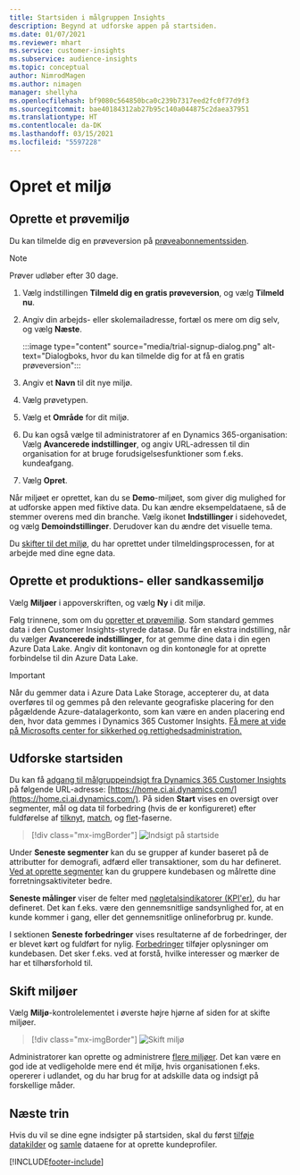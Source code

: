 ```yaml
---
title: Startsiden i målgruppen Insights
description: Begynd at udforske appen på startsiden.
ms.date: 01/07/2021
ms.reviewer: mhart
ms.service: customer-insights
ms.subservice: audience-insights
ms.topic: conceptual
author: NimrodMagen
ms.author: nimagen
manager: shellyha
ms.openlocfilehash: bf9080c564850bca0c239b7317eed2fc0f77d9f3
ms.sourcegitcommit: bae40184312ab27b95c140a044875c2daea37951
ms.translationtype: HT
ms.contentlocale: da-DK
ms.lasthandoff: 03/15/2021
ms.locfileid: "5597228"
---
```

# <a name="create-a-new-environment"></a>Opret et miljø

## <a name="create-a-trial-environment"></a>Oprette et prøvemiljø

Du kan tilmelde dig en prøveversion på [prøveabonnementssiden](https://dynamics.microsoft.com/get-started/free-trial/?appname=customerinsights). 

> [!NOTE]
> Prøver udløber efter 30 dage.

1. Vælg indstillingen **Tilmeld dig en gratis prøveversion**, og vælg **Tilmeld nu**.

1. Angiv din arbejds- eller skolemailadresse, fortæl os mere om dig selv, og vælg **Næste**.

   :::image type="content" source="media/trial-signup-dialog.png" alt-text="Dialogboks, hvor du kan tilmelde dig for at få en gratis prøveversion":::

1. Angiv et **Navn** til dit nye miljø. 

1. Vælg prøvetypen.

1. Vælg et **Område** for dit miljø.

1. Du kan også vælge til administratorer af en Dynamics 365-organisation: Vælg **Avancerede indstillinger**, og angiv URL-adressen til din organisation for at bruge forudsigelsesfunktioner som f.eks. kundeafgang.

1. Vælg **Opret**. 

Når miljøet er oprettet, kan du se **Demo**-miljøet, som giver dig mulighed for at udforske appen med fiktive data. Du kan ændre eksempeldataene, så de stemmer overens med din branche. Vælg ikonet **Indstillinger** i sidehovedet, og vælg **Demoindstillinger**. Derudover kan du ændre det visuelle tema. 

Du [skifter til det miljø](#switch-environments), du har oprettet under tilmeldingsprocessen, for at arbejde med dine egne data.

## <a name="create-a-new-production-or-sandbox-environment"></a>Oprette et produktions- eller sandkassemiljø

Vælg **Miljøer** i appoverskriften, og vælg **Ny** i dit miljø.

Følg trinnene, som om du [opretter et prøvemiljø](#create-a-trial-environment). Som standard gemmes data i den Customer Insights-styrede datasø. Du får en ekstra indstilling, når du vælger **Avancerede indstillinger**, for at gemme dine data i din egen Azure Data Lake. Angiv dit kontonavn og din kontonøgle for at oprette forbindelse til din Azure Data Lake. 

> [!IMPORTANT]
> Når du gemmer data i Azure Data Lake Storage, accepterer du, at data overføres til og gemmes på den relevante geografiske placering for den pågældende Azure-datalagerkonto, som kan være en anden placering end den, hvor data gemmes i Dynamics 365 Customer Insights. [Få mere at vide på Microsofts center for sikkerhed og rettighedsadministration.](https://www.microsoft.com/trust-center)

## <a name="explore-the-home-page"></a>Udforske startsiden

Du kan få [adgang til målgruppeindsigt fra Dynamics 365 Customer Insights](https://home.ci.ai.dynamics.com/) på følgende URL-adresse: [https://home.ci.ai.dynamics.com/](https://home.ci.ai.dynamics.com/).
På siden **Start** vises en oversigt over segmenter, mål og data til forbedring (hvis de er konfigureret) efter fuldførelse af [tilknyt](map-entities.md), [match](match-entities.md), og [flet](merge-entities.md)-faserne.

> [!div class="mx-imgBorder"] 
> ![Indsigt på startside](media/home-page-insights.png "Indsigt på startside")

Under **Seneste segmenter** kan du se grupper af kunder baseret på de attributter for demografi, adfærd eller transaktioner, som du har defineret. [Ved at oprette segmenter](segments.md) kan du gruppere kundebasen og målrette dine forretningsaktiviteter bedre.

**Seneste målinger** viser de felter med [nøgletalsindikatorer (KPI'er)](measures.md), du har defineret. Det kan f.eks. være den gennemsnitlige sandsynlighed for, at en kunde kommer i gang, eller det gennemsnitlige onlineforbrug pr. kunde.

I sektionen **Seneste forbedringer** vises resultaterne af de forbedringer, der er blevet kørt og fuldført for nylig. [Forbedringer](enrichment-hub.md) tilføjer oplysninger om kundebasen. Det sker f.eks. ved at forstå, hvilke interesser og mærker de har et tilhørsforhold til.

## <a name="switch-environments"></a>Skift miljøer

Vælg **Miljø**-kontrolelementet i øverste højre hjørne af siden for at skifte miljøer.

> [!div class="mx-imgBorder"] 
> ![Skift miljø](media/home-page-environment-switcher.png "Skift miljø")

Administratorer kan oprette og administrere [flere miljøer](manage-environments.md). Det kan være en god ide at vedligeholde mere end ét miljø, hvis organisationen f.eks. opererer i udlandet, og du har brug for at adskille data og indsigt på forskellige måder.

## <a name="next-step"></a>Næste trin

Hvis du vil se dine egne indsigter på startsiden, skal du først [tilføje datakilder](data-sources.md) og [samle](data-unification.md) dataene for at oprette kundeprofiler.


[!INCLUDE[footer-include](../includes/footer-banner.md)]